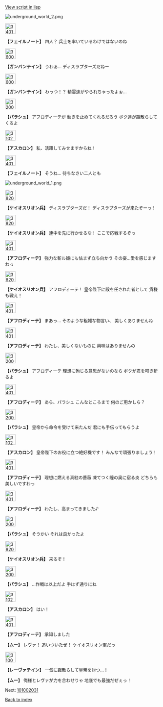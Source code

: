 [View script in lisp](../scripts/101002021.txt)

![underground_world_2.png](../images/backgrounds/underground_world_2.png)

<img src="../images/units/3401911.png" alt="3401911.png" height="34"/>

**【フェイルノート】**
四人？
兵士を率いているわけではないのね

<img src="../images/units/3600211.png" alt="3600211.png" height="34"/>

**【ガンバンテイン】**
うわぁ…
ディスラプターズだねー

<img src="../images/units/3600211.png" alt="3600211.png" height="34"/>

**【ガンバンテイン】**
わっつ！？
精霊達がやられちゃったよぉ…

<img src="../images/units/3200411.png" alt="3200411.png" height="34"/>

**【パラシュ】**
アフロディーテが
動きを止めてくれるだろう
ボク達が蹴散らしてくるよ

<img src="../images/units/3102311.png" alt="3102311.png" height="34"/>

**【アスカロン】**
私、活躍してみせますからね！

<img src="../images/units/3401911.png" alt="3401911.png" height="34"/>

**【フェイルノート】**
そうね…
待ちなさい二人とも

![underground_world_1.png](../images/backgrounds/underground_world_1.png)

<img src="../images/units/3820001.png" alt="3820001.png" height="34"/>

**【ケイオスリオン兵】**
ディスラプターズだ！
ディスラプターズが来たぞーっ！

<img src="../images/units/3820001.png" alt="3820001.png" height="34"/>

**【ケイオスリオン兵】**
連中を先に行かせるな！
ここで応戦するぞっ

<img src="../images/units/3401311.png" alt="3401311.png" height="34"/>

**【アフロディーテ】**
強力な斬ル姫にも怯まず立ち向かう
その姿…愛を感じますわっ

<img src="../images/units/3820001.png" alt="3820001.png" height="34"/>

**【ケイオスリオン兵】**
アフロディーテ！
皇帝陛下に殿を任された者として
貴様も戦え！

<img src="../images/units/3401311.png" alt="3401311.png" height="34"/>

**【アフロディーテ】**
まあっ…
そのような粗雑な物言い、
美しくありませんね

<img src="../images/units/3401311.png" alt="3401311.png" height="34"/>

**【アフロディーテ】**
わたし、美しくないものに
興味はありませんの

<img src="../images/units/3200411.png" alt="3200411.png" height="34"/>

**【パラシュ】**
アフロディーテ
理想に殉じる意思がないのなら
ボクが君を叩き斬るよ

<img src="../images/units/3401311.png" alt="3401311.png" height="34"/>

**【アフロディーテ】**
あら、パラシュ
こんなところまで
何のご用かしら？

<img src="../images/units/3200411.png" alt="3200411.png" height="34"/>

**【パラシュ】**
皇帝から命令を受けて来たんだ
君にも手伝ってもらうよ

<img src="../images/units/3102311.png" alt="3102311.png" height="34"/>

**【アスカロン】**
皇帝陛下のお役に立つ絶好機です！
みんなで頑張りましょう！

<img src="../images/units/3401311.png" alt="3401311.png" height="34"/>

**【アフロディーテ】**
理想に燃える真紅の薔薇
凍てつく瞳の奥に宿る炎
どちらも美しいですわっ

<img src="../images/units/3401311.png" alt="3401311.png" height="34"/>

**【アフロディーテ】**
わたし、高まってきました♪

<img src="../images/units/3200411.png" alt="3200411.png" height="34"/>

**【パラシュ】**
そうかい
それは良かったよ

<img src="../images/units/3820001.png" alt="3820001.png" height="34"/>

**【ケイオスリオン兵】**
来るぞ！

<img src="../images/units/3200411.png" alt="3200411.png" height="34"/>

**【パラシュ】**
…作戦は以上だよ
手はず通りにね

<img src="../images/units/3102311.png" alt="3102311.png" height="34"/>

**【アスカロン】**
はい！

<img src="../images/units/3401311.png" alt="3401311.png" height="34"/>

**【アフロディーテ】**
承知しました

**【ムー】**
レヴァ！
追いついたぜ！
ケイオスリオン軍だっ

<img src="../images/units/3100211.png" alt="3100211.png" height="34"/>

**【レーヴァテイン】**
一気に蹴散らして皇帝を討つ…！

**【ムー】**
俺様とレヴァが力を合わせりゃ
地底でも最強だぜぇっ！

Next: [101002031](101002031.md)

[Back to index](index.md)
